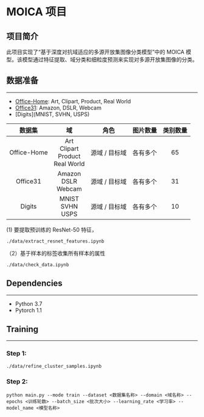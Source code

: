 # MOICA 项目

## 项目简介

此项目实现了“基于深度对抗域适应的多源开放集图像分类模型”中的 MOICA 模型。该模型通过特征提取、域分类和细粒度预测来实现对多源开放集图像的分类。

## 数据准备
---
- [Office-Home](http://hemanthdv.org/OfficeHome-Dataset/): Art, Clipart, Product, Real World
- [Office31](https://people.eecs.berkeley.edu/~jhoffman/domainadapt/): Amazon, DSLR, Webcam
- [Digits](MNIST, SVHN, USPS)

| 数据集 | 域 | 角色 | 图片数量 | 类别数量 |
|:-:|:-:|:-:|:-:|:-:|
| Office-Home | Art <br> Clipart <br> Product <br> Real World | 源域 / 目标域 | 各有多个 | 65 |
| Office31 | Amazon <br> DSLR <br> Webcam | 源域 / 目标域 | 各有多个 | 31 |
| Digits | MNIST <br> SVHN <br> USPS | 源域 / 目标域 | 各有多个 | 10 |

(1) 要提取预训练的 ResNet-50 特征，
```shell
./data/extract_resnet_features.ipynb
```

（2）基于样本的标签收集所有样本的属性
```shell
./data/check_data.ipynb
```

## Dependencies
---
- Python 3.7
- Pytorch 1.1


## Training
---
### Step 1: 
```shell
./data/refine_cluster_samples.ipynb

```

### Step 2: 
```shell
python main.py --mode train --dataset <数据集名称> --domain <域名称> --epochs <训练轮数> --batch_size <批次大小> --learning_rate <学习率> --model_name <模型名称>

```




